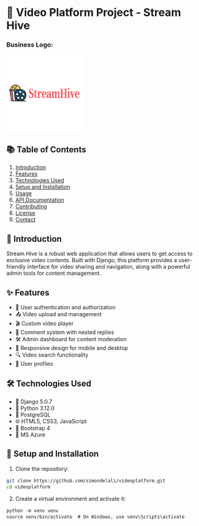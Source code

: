 # 🎥 Video Platform Project - Stream Hive

### Business Logo:  
![Project Logo](static/logo.png)

## 📚 Table of Contents
1. [Introduction](#-introduction)
2. [Features](#-features)
3. [Technologies Used](#technologies-used)
4. [Setup and Installation](#setup-and-installation)
5. [Usage](#usage)
6. [API Documentation](#api-documentation)
7. [Contributing](#contributing)
8. [License](#license)
9. [Contact](#contact)

## 🌟 Introduction

Stream Hive is a robust web application that allows users to get access to exclusive video contents. Built with Django, this platform provides a user-friendly interface for video sharing and navigation, along with a powerful admin tools for content management.

## ✨ Features

- 🔐 User authentication and authorization
- 📤 Video upload and management
- 🎬 Custom video player
- 💬 Comment system with nested replies
- 🛠️ Admin dashboard for content moderation
- 📱 Responsive design for mobile and desktop
- 🔍 Video search functionality
- 👤 User profiles

## 🛠️ Technologies Used

- 🐍 Django 5.0.7
- 🐍 Python 3.12.0
- 🐘 PostgreSQL
- 🌐 HTML5, CSS3, JavaScript
- 🎨 Bootstrap 4
- 🚀 MS Azure

## 🚀 Setup and Installation

1. Clone the repository:
```bash
git clone https://github.com/simondelali/videoplatform.git
cd videoplatform
```

2. Create a virtual environment and activate it:
```
python -m venv venv
source venv/bin/activate  # On Windows, use venv\Scripts\activate
```
